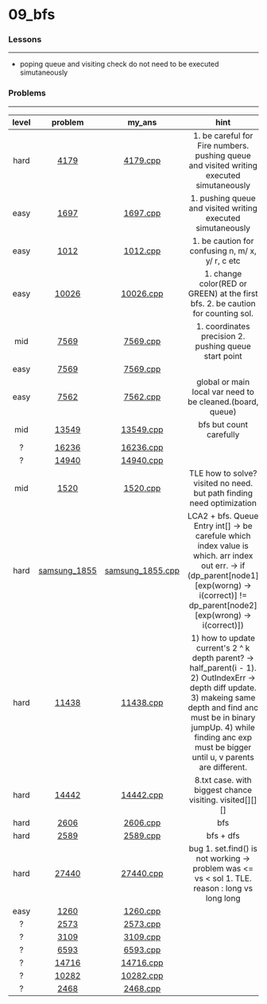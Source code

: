 # 09_bfs

### Lessons
---
* poping queue and visiting check do not need to be executed simutaneously

### Problems
---

| level | problem | my_ans | hint |
| :--: | :--: | :--: | :--: |
| hard | [4179](https://www.acmicpc.net/problem/4179) | [4179.cpp](./4179/4179.cpp) | 1. be careful for Fire numbers. pushing queue and visited writing executed simutaneously |
| easy | [1697](https://www.acmicpc.net/problem/1697) | [1697.cpp](./1697/1697.cpp) | 1. pushing queue and visited writing executed simutaneously |
| easy | [1012](https://www.acmicpc.net/problem/1012) | [1012.cpp](./1012/1012.cpp) | 1. be caution for confusing n, m/ x, y/ r, c etc |
| easy | [10026](https://www.acmicpc.net/problem/10026) | [10026.cpp](./10026/10026.cpp) | 1. change color(RED or GREEN) at the first bfs. 2. be caution for counting sol. |
| mid | [7569](https://www.acmicpc.net/problem/7569) | [7569.cpp](./7569/7569.cpp) | 1. coordinates precision 2. pushing queue start point |
| easy | [7569](https://www.acmicpc.net/problem/7576) | [7569.cpp](./7569/7569.cpp) | |
| easy | [7562](https://www.acmicpc.net/problem/7562) | [7562.cpp](./7562/7562.cpp) | global or main local var need to be cleaned.(board, queue) |
| mid | [13549](https://www.acmicpc.net/problem/13549) | [13549.cpp](./13549/13549.cpp) | bfs but count carefully |
| ? | [16236](https://www.acmicpc.net/problem/16236) | [16236.cpp](./16236/16236.cpp) |  |
| ? | [14940](https://www.acmicpc.net/problem/14940) | [14940.cpp](./14940/14940.cpp) |  |
| mid | [1520](https://www.acmicpc.net/problem/1520) | [1520.cpp](./1520/1520.cpp) | TLE how to solve? visited no need. but path finding need optimization |
| hard | [samsung_1855](https://swexpertacademy.com/main/code/problem/problemDetail.do?contestProbId=AV5LnipaDvwDFAXc) | [samsung_1855.cpp](./samsung_1855/samsung_1855.cpp) | LCA2 + bfs. Queue Entry int[] -> be carefule which index value is which. arr index out err. -> if (dp_parent[node1][exp(worng) -> i(correct)] != dp_parent[node2][exp(wrong) -> i(correct)]) |
| hard | [11438](https://www.acmicpc.net/problem/11438) | [11438.cpp](./11438/11438.cpp) | 1) how to update current's 2 ^ k depth parent? -> half_parent(i - 1). 2) OutIndexErr -> depth diff update. 3) makeing same depth and find anc must be in binary jumpUp. 4) while finding anc exp must be bigger until u, v parents are different. |
| hard | [14442](https://www.acmicpc.net/problem/14442) | [14442.cpp](./14442/14442.cpp) | 8.txt case. with biggest chance visiting. visited[][][] |
| hard | [2606](https://www.acmicpc.net/problem/2606) | [2606.cpp](./2606/2606.cpp) | bfs |
| hard | [2589](https://www.acmicpc.net/problem/2589) | [2589.cpp](./2589/2589.cpp) | bfs + dfs |
| hard | [27440](https://www.acmicpc.net/problem/27440) | [27440.cpp](./27440/27440.cpp) | bug 1. set.find() is not working -> problem was <= vs <  sol 1. TLE. reason : long vs long long |
| easy | [1260](https://www.acmicpc.net/problem/1260) | [1260.cpp](./1260/1260.cpp) |  |
| ? | [2573](https://www.acmicpc.net/problem/2573) | [2573.cpp](./2573/2573.cpp) |  |
| ? | [3109](https://www.acmicpc.net/problem/3109) | [3109.cpp](./3109/3109.cpp) |  |
| ? | [6593](https://www.acmicpc.net/problem/6593) | [6593.cpp](./6593/6593.cpp) |  |
| ? | [14716](https://www.acmicpc.net/problem/14716) | [14716.cpp](./14716/14716.cpp) |  |
| ? | [10282](https://www.acmicpc.net/problem/10282) | [10282.cpp](./10282/10282.cpp) |  |
| ? | [2468](https://www.acmicpc.net/problem/2468) | [2468.cpp](./2468/2468.cpp) |  |
